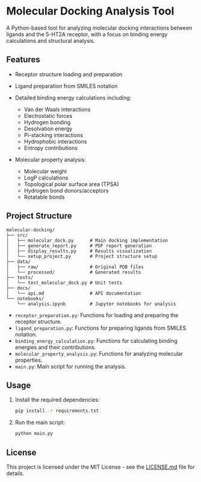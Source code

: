 # Molecular Docking Analysis Tool

A Python-based tool for analyzing molecular docking interactions between ligands and the 5-HT2A receptor, with a focus on binding energy calculations and structural analysis.

## Features

- Receptor structure loading and preparation
- Ligand preparation from SMILES notation
- Detailed binding energy calculations including:
  - Van der Waals interactions
  - Electrostatic forces
  - Hydrogen bonding
  - Desolvation energy
  - Pi-stacking interactions
  - Hydrophobic interactions
  - Entropy contributions

- Molecular property analysis:
  - Molecular weight
  - LogP calculations
  - Topological polar surface area (TPSA)
  - Hydrogen bond donors/acceptors
  - Rotatable bonds

## Project Structure

```plaintext
molecular-docking/
├── src/
│   ├── molecular_dock.py      # Main docking implementation
│   ├── generate_report.py     # PDF report generation
│   ├── display_results.py     # Results visualization
│   └── setup_project.py       # Project structure setup
├── data/
│   ├── raw/                   # Original PDB files
│   └── processed/             # Generated results
├── tests/
│   └── test_molecular_dock.py # Unit tests
├── docs/
│   └── api.md                 # API documentation
└── notebooks/
    └── analysis.ipynb         # Jupyter notebooks for analysis
```

- `receptor_preparation.py`: Functions for loading and preparing the receptor structure.
- `ligand_preparation.py`: Functions for preparing ligands from SMILES notation.
- `binding_energy_calculation.py`: Functions for calculating binding energies and their contributions.
- `molecular_property_analysis.py`: Functions for analyzing molecular properties.
- `main.py`: Main script for running the analysis.

## Usage

1. Install the required dependencies:
   ```bash
   pip install -r requirements.txt
   ```

2. Run the main script:
   ```bash
   python main.py
   ```

## License

This project is licensed under the MIT License - see the [LICENSE.md](LICENSE.md) file for details.

